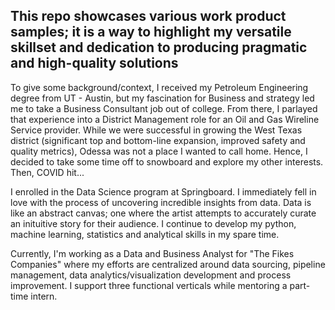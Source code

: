 ## This repo showcases various work product samples; it is a way to highlight my versatile skillset and dedication to producing pragmatic and high-quality solutions

To give some background/context, I received my Petroleum Engineering degree from UT - Austin, but my fascination for Business and strategy led me to take a Business Consultant job out of college. From there, I parlayed that experience into a District Management role for an Oil and Gas Wireline Service provider. While we were successful in growing the West Texas district (significant top and bottom-line expansion, improved safety and quality metrics), Odessa was not a place I wanted to call home. Hence, I decided to take some time off to snowboard and explore my other interests. Then, COVID hit...

I enrolled in the Data Science program at Springboard. I immediately fell in love with the process of uncovering incredible insights from data. Data is like an abstract canvas; one where the artist attempts to accurately curate an inituitive story for their audience. I continue to develop my python, machine learning, statistics and analytical skills in my spare time.

Currently, I'm working as a Data and Business Analyst for "The Fikes Companies" where my efforts are centralized around data sourcing, pipeline management, data analytics/visualization development and process improvement. I support three functional verticals while mentoring a part-time intern. 
